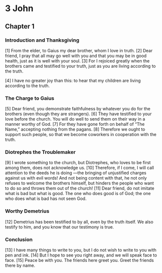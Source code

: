 # 3 John

## Chapter 1

### Introduction and Thanksgiving

[1] From the elder, to Gaius my dear brother, whom I love in truth.
[2] Dear friend, I pray that all may go well with you and that you may be in good health, just as it is well with your soul.
[3] For I rejoiced greatly when the brothers came and testified to your truth, just as you are living according to the truth.

[4] I have no greater joy than this: to hear that my children are living according to the truth.

### The Charge to Gaius

[5] Dear friend, you demonstrate faithfulness by whatever you do for the brothers (even though they are strangers).
[6] They have testified to your love before the church. You will do well to send them on their way in a manner worthy of God.
[7] For they have gone forth on behalf of “The Name,” accepting nothing from the pagans.
[8] Therefore we ought to support such people, so that we become coworkers in cooperation with the truth.

### Diotrephes the Troublemaker

[9] I wrote something to the church, but Diotrephes, who loves to be first among them, does not acknowledge us.
[10] Therefore, if I come, I will call attention to the deeds he is doing —the bringing of unjustified charges against us with evil words! And not being content with that, he not only refuses to welcome the brothers himself, but hinders the people who want to do so and throws them out of the church!
[11] Dear friend, do not imitate what is bad but what is good. The one who does good is of God; the one who does what is bad has not seen God.

### Worthy Demetrius

[12] Demetrius has been testified to by all, even by the truth itself. We also testify to him, and you know that our testimony is true.

### Conclusion

[13] I have many things to write to you, but I do not wish to write to you with pen and ink.
[14] But I hope to see you right away, and we will speak face to face.
[15] Peace be with you. The friends here greet you. Greet the friends there by name.

